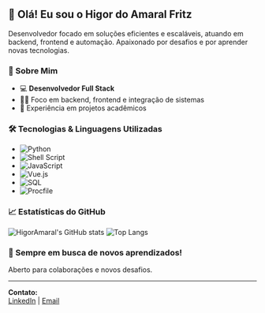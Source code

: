 ## 👋 Olá! Eu sou o Higor do Amaral Fritz

Desenvolvedor focado em soluções eficientes e escaláveis, atuando em backend, frontend e automação. Apaixonado por desafios e por aprender novas tecnologias.

### 💼 Sobre Mim

- 💻 **Desenvolvedor Full Stack**
- 🧑‍💻 Foco em backend, frontend e integração de sistemas
- 🚀 Experiência em projetos acadêmicos

### 🛠️ Tecnologias & Linguagens Utilizadas

- ![Python](https://img.shields.io/badge/-Python-yellow?logo=python)
- ![Shell Script](https://img.shields.io/badge/-Shell-4EAA25?logo=gnu-bash)
- ![JavaScript](https://img.shields.io/badge/-JavaScript-f7df1e?logo=javascript)
- ![Vue.js](https://img.shields.io/badge/-Vue.js-42b883?logo=vue.js)
- ![SQL](https://img.shields.io/badge/-SQL-blue?logo=sqlite)
- ![Procfile](https://img.shields.io/badge/-Procfile-lightgrey)

### 📈 Estatísticas do GitHub

![HigorAmaral's GitHub stats](https://github-readme-stats.vercel.app/api?username=HigorAmaral&show_icons=true&theme=radical)
![Top Langs](https://github-readme-stats.vercel.app/api/top-langs/?username=HigorAmaral&layout=compact&theme=radical)

### 🌱 Sempre em busca de novos aprendizados!

Aberto para colaborações e novos desafios.

---

**Contato:**  
[LinkedIn](https://www.linkedin.com/in/seu-linkedin) | [Email](mailto:seuemail@gmail.com)
